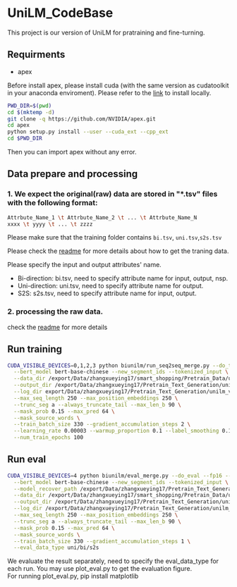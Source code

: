 
# UniLM_CodeBase

This project is our version of UniLM for pratraining and fine-turning.

## Requirments
* apex

Before install apex, please install cuda (with the same version as cudatoolkit in your anaconda enviroment). Please refer to the [link](https://blog.csdn.net/weixin_41278720/article/details/81255265) to install locally.
``` bash
PWD_DIR=$(pwd)
cd $(mktemp -d)
git clone -q https://github.com/NVIDIA/apex.git
cd apex
python setup.py install --user --cuda_ext --cpp_ext
cd $PWD_DIR
```
Then you can import apex without any error.


## Data prepare and processing
### 1. We expect the original(raw) data are stored in "*.tsv" files with the following format:
``` bash
Attrbute_Name_1 \t Attrbute_Name_2 \t ... \t Attrbute_Name_N
xxxx \t yyyy \t ... \t zzzz
```
Please make sure that the training folder contains ``bi.tsv``, ``uni.tsv``,``s2s.tsv``

Please check the [readme](https://git.jd.com/jd_smart_shopping/pretraininglm_ecommerce/blob/pretrain-Xueying/data_preprocess/readme.md) for more details about how to get the traning data.

Please specify the input and output attributes' name. 

- Bi-direction: bi.tsv, need to specify attribute name for input, output, nsp.
- Uni-direction: uni.tsv, need to specify attribute name for output.
- S2S: s2s.tsv, need to specify attribute name for input, output.

### 2. processing the raw data.
check the [readme](https://git.jd.com/jd_smart_shopping/pretraininglm_ecommerce/blob/pretrain-Xueying/preprocess/readme.md) for more details 

## Run training
``` bash
CUDA_VISIBLE_DEVICES=0,1,2,3 python biunilm/run_seq2seq_merge.py --do_train --fp16 --amp --num_workers 0 \
  --bert_model bert-base-chinese --new_segment_ids --tokenized_input \
  --data_dir /export/Data/zhangxueying17/smart_shopping/Pretrain_Data/unilm_v2/processed \
  --output_dir /export/Data/zhangxueying17/Pretrain_Text_Generation/unilm_v2/bert_save \
  --log_dir export/Data/zhangxueying17/Pretrain_Text_Generation/unilm_v2/bert_log \
  --max_seq_length 250 --max_position_embeddings 250 \
  --trunc_seg a --always_truncate_tail --max_len_b 90 \
  --mask_prob 0.15 --max_pred 64 \
  --mask_source_words \
  --train_batch_size 330 --gradient_accumulation_steps 2 \
  --learning_rate 0.00003 --warmup_proportion 0.1 --label_smoothing 0.1 \
  --num_train_epochs 100
```



## Run eval
``` bash
CUDA_VISIBLE_DEVICES=4 python biunilm/eval_merge.py --do_eval --fp16 --amp --num_workers 0 \
  --bert_model bert-base-chinese --new_segment_ids --tokenized_input \
  --model_recover_path /export/Data/zhangxueying17/Pretrain_Text_Generation/unilm_v3/bert_save \
  --data_dir /export/Data/zhangxueying17/smart_shopping/Pretrain_Data/unilm_v3_eval/processed \
  --output_dir /export/Data/zhangxueying17/Pretrain_Text_Generation/unilm_v3_eval/bert_save \
  --log_dir /export/Data/zhangxueying17/Pretrain_Text_Generation/unilm_v3_eval/bert_log \
  --max_seq_length 250 --max_position_embeddings 250 \
  --trunc_seg a --always_truncate_tail --max_len_b 90 \
  --mask_prob 0.15 --max_pred 64 \
  --mask_source_words \
  --train_batch_size 330 --gradient_accumulation_steps 1 \
  --eval_data_type uni/bi/s2s 
```
We evaluate the result separately, need to specify the eval_data_type for each run.
You may use plot_eval.py to get the evaluation figure.  
For running plot_eval.py, pip install matplotlib
